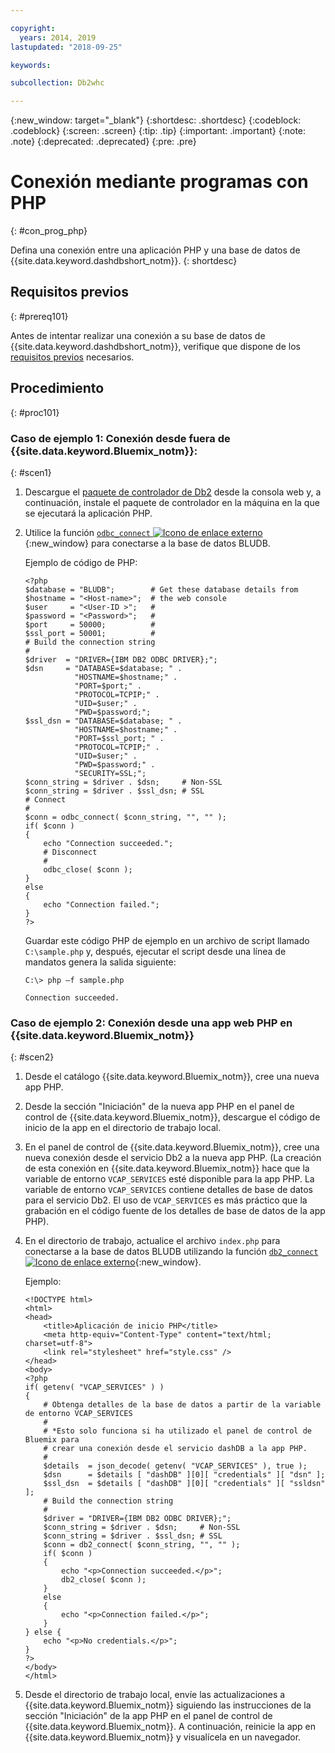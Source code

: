 ```yaml
---

copyright:
  years: 2014, 2019
lastupdated: "2018-09-25"

keywords:

subcollection: Db2whc

---
```


<!-- Attribute definitions --> 
{:new_window: target="_blank"}
{:shortdesc: .shortdesc}
{:codeblock: .codeblock}
{:screen: .screen}
{:tip: .tip}
{:important: .important}
{:note: .note}
{:deprecated: .deprecated}
{:pre: .pre}

# Conexión mediante programas con PHP
{: #con_prog_php}

Defina una conexión entre una aplicación PHP y una base de datos de {{site.data.keyword.dashdbshort_notm}}.
{: shortdesc}

## Requisitos previos
{: #prereq101}

Antes de intentar realizar una conexión a su base de datos de {{site.data.keyword.dashdbshort_notm}}, verifique que dispone de los [requisitos previos](/docs/services/Db2whc/connecting?topic=Db2whc-connect_ov#prereqs) necesarios.

<!-- Before you can connect to your database, you must perform the following steps:

- [Verify prerequisites](prereqs.html), including installing driver packages, configuring your local environment, and downloading SSL certificates (if needed)
- Collect [connection information](credentials.html), including database details such as host name and port numbers, and connection credentials such as user ID and password -->

## Procedimiento
{: #proc101}

### Caso de ejemplo 1: Conexión desde fuera de {{site.data.keyword.Bluemix_notm}}:
{: #scen1}

1. Descargue el [paquete de controlador de Db2](/docs/services/Db2whc?topic=Db2whc-dr_pkg#dr_pkg) desde la consola web y, a continuación, instale el paquete de controlador en la máquina en la que se ejecutará la aplicación PHP.
                
2. Utilice la función [`odbc_connect` ![Icono de enlace externo](../../../icons/launch-glyph.svg "Icono de enlace externo")](http://php.net/manual/en/function.odbc-connect.php){:new_window} para conectarse a la base de datos BLUDB.
    
   Ejemplo de código de PHP:

   ```
   <?php
   $database = "BLUDB";        # Get these database details from
   $hostname = "<Host-name>";  # the web console
   $user     = "<User-ID >";   #
   $password = "<Password>";   #
   $port     = 50000;          #
   $ssl_port = 50001;          #
   # Build the connection string
   #
   $driver  = "DRIVER={IBM DB2 ODBC DRIVER};";
   $dsn     = "DATABASE=$database; " .
              "HOSTNAME=$hostname;" .
              "PORT=$port;" .
              "PROTOCOL=TCPIP;" .
              "UID=$user;" .
              "PWD=$password;";
   $ssl_dsn = "DATABASE=$database; " .
              "HOSTNAME=$hostname;" .
              "PORT=$ssl_port; " .
              "PROTOCOL=TCPIP;" .
              "UID=$user;" .
              "PWD=$password;" .
              "SECURITY=SSL;";
   $conn_string = $driver . $dsn;     # Non-SSL
   $conn_string = $driver . $ssl_dsn; # SSL
   # Connect
   #
   $conn = odbc_connect( $conn_string, "", "" );
   if( $conn )
   {
       echo "Connection succeeded.";
       # Disconnect
       #
       odbc_close( $conn );
   }
   else
   {
       echo "Connection failed.";
   }
   ?>
   ```

   Guardar este código PHP de ejemplo en un archivo de script llamado `C:\sample.php` y, después, ejecutar el script desde una línea de mandatos genera la salida siguiente:

   ```
   C:\> php –f sample.php

   Connection succeeded.
   ```

### Caso de ejemplo 2: Conexión desde una app web PHP en {{site.data.keyword.Bluemix_notm}}
{: #scen2}

1. Desde el catálogo {{site.data.keyword.Bluemix_notm}}, cree una nueva app PHP.
        
2. Desde la sección "Iniciación" de la nueva app PHP en el panel de control de {{site.data.keyword.Bluemix_notm}}, descargue el código de inicio de la app en el directorio de trabajo local.
        
3. En el panel de control de {{site.data.keyword.Bluemix_notm}}, cree una nueva conexión desde el servicio Db2 a la nueva app PHP. (La creación de esta conexión en {{site.data.keyword.Bluemix_notm}} hace que la variable de entorno `VCAP_SERVICES` esté disponible para la app PHP. La variable de entorno `VCAP_SERVICES` contiene detalles de base de datos para el servicio Db2. El uso de `VCAP_SERVICES` es más práctico que la grabación en el código fuente de los detalles de base de datos de la app PHP).
        
4. En el directorio de trabajo, actualice el archivo `index.php` para conectarse a la base de datos BLUDB utilizando la función [`db2_connect` ![Icono de enlace externo](../../../icons/launch-glyph.svg "Icono de enlace externo")](http://php.net/manual/en/function.db2-connect.php){:new_window}.
        
   Ejemplo:

   ```
   <!DOCTYPE html>
   <html>
   <head>
       <title>Aplicación de inicio PHP</title>
       <meta http-equiv="Content-Type" content="text/html; charset=utf-8">
       <link rel="stylesheet" href="style.css" />
   </head>
   <body>
   <?php
   if( getenv( "VCAP_SERVICES" ) )
   {
       # Obtenga detalles de la base de datos a partir de la variable de entorno VCAP_SERVICES
       #
       # *Esto solo funciona si ha utilizado el panel de control de Bluemix para
       # crear una conexión desde el servicio dashDB a la app PHP.
       #
       $details  = json_decode( getenv( "VCAP_SERVICES" ), true );
       $dsn      = $details [ "dashDB" ][0][ "credentials" ][ "dsn" ];
       $ssl_dsn  = $details [ "dashDB" ][0][ "credentials" ][ "ssldsn" ];
       # Build the connection string
       #
       $driver = "DRIVER={IBM DB2 ODBC DRIVER};";
       $conn_string = $driver . $dsn;     # Non-SSL
       $conn_string = $driver . $ssl_dsn; # SSL
       $conn = db2_connect( $conn_string, "", "" );
       if( $conn )
       {
           echo "<p>Connection succeeded.</p>";
           db2_close( $conn );
       }
       else
       {
           echo "<p>Connection failed.</p>";
       }
   } else {
       echo "<p>No credentials.</p>";
   }
   ?>
   </body>
   </html>
   ```

5. Desde el directorio de trabajo local, envíe las actualizaciones a {{site.data.keyword.Bluemix_notm}} siguiendo las instrucciones de la sección "Iniciación" de la app PHP en el panel de control de {{site.data.keyword.Bluemix_notm}}. A continuación, reinicie la app en {{site.data.keyword.Bluemix_notm}} y visualícela en un navegador.


